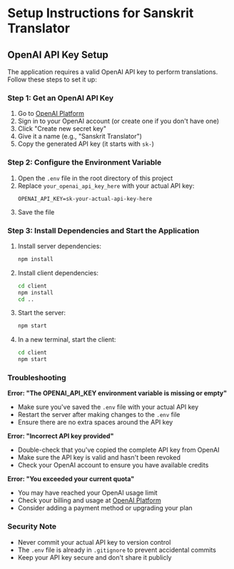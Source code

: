 # Setup Instructions for Sanskrit Translator

## OpenAI API Key Setup

The application requires a valid OpenAI API key to perform translations. Follow these steps to set it up:

### Step 1: Get an OpenAI API Key

1. Go to [OpenAI Platform](https://platform.openai.com/api-keys)
2. Sign in to your OpenAI account (or create one if you don't have one)
3. Click "Create new secret key"
4. Give it a name (e.g., "Sanskrit Translator")
5. Copy the generated API key (it starts with `sk-`)

### Step 2: Configure the Environment Variable

1. Open the `.env` file in the root directory of this project
2. Replace `your_openai_api_key_here` with your actual API key:
   ```
   OPENAI_API_KEY=sk-your-actual-api-key-here
   ```
3. Save the file

### Step 3: Install Dependencies and Start the Application

1. Install server dependencies:
   ```bash
   npm install
   ```

2. Install client dependencies:
   ```bash
   cd client
   npm install
   cd ..
   ```

3. Start the server:
   ```bash
   npm start
   ```

4. In a new terminal, start the client:
   ```bash
   cd client
   npm start
   ```

### Troubleshooting

**Error: "The OPENAI_API_KEY environment variable is missing or empty"**
- Make sure you've saved the `.env` file with your actual API key
- Restart the server after making changes to the `.env` file
- Ensure there are no extra spaces around the API key

**Error: "Incorrect API key provided"**
- Double-check that you've copied the complete API key from OpenAI
- Make sure the API key is valid and hasn't been revoked
- Check your OpenAI account to ensure you have available credits

**Error: "You exceeded your current quota"**
- You may have reached your OpenAI usage limit
- Check your billing and usage at [OpenAI Platform](https://platform.openai.com/usage)
- Consider adding a payment method or upgrading your plan

### Security Note

- Never commit your actual API key to version control
- The `.env` file is already in `.gitignore` to prevent accidental commits
- Keep your API key secure and don't share it publicly